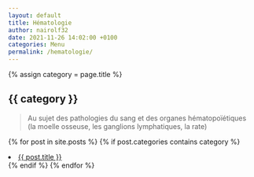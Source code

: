 ```yaml
---
layout: default
title: Hématologie
author: nairolf32
date: 2021-11-26 14:02:00 +0100
categories: Menu
permalink: /hematologie/
---
```


{% assign category = page.title %}

<h2>{{ category }}</h2>

> Au sujet des pathologies du sang et des organes hématopoïétiques (la moelle osseuse, les ganglions lymphatiques, la rate)

{% for post in site.posts %}
{% if post.categories contains category %}
<li> <a href="{{ site.baseurl }}{{ post.url }}">{{ post.title }}</a> </li>
{% endif %}
{% endfor %}
